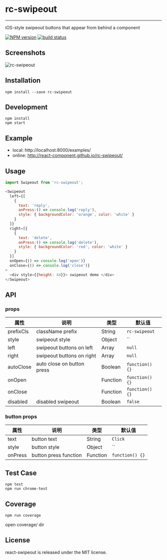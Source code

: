 # rc-swipeout
---

iOS-style swipeout buttons that appear from behind a component

[![NPM version][npm-image]][npm-url]
[![build status][travis-image]][travis-url]

[npm-image]: http://img.shields.io/npm/v/rc-swipeout.svg?style=flat-square
[npm-url]: http://npmjs.org/package/rc-swipeout
[travis-image]: https://img.shields.io/travis/react-component/rc-swipeout.svg?style=flat-square
[travis-url]: https://travis-ci.org/react-component/rc-swipeout

## Screenshots

![rc-swipeout](https://zos.alipayobjects.com/rmsportal/dqxQTtxrKrGMVEc.gif)

## Installation

`npm install --save rc-swipeout`

## Development

```
npm install
npm start
```

## Example

- local: http://localhost:8000/examples/
- online: http://react-component.github.io/rc-swipeout/

## Usage

```js
import Swipeout from 'rc-swipeout';

<Swipeout 
  left={[
    {
      text: 'reply',
      onPress:() => console.log('reply'),
      style: { backgroundColor: 'orange', color: 'white' }
    }
  ]} 
  right=[{
    {
      text: 'delete',
      onPress:() => console.log('delete'),
      style: { backgroundColor: 'red', color: 'white' }
    }
  }] 
  onOpen={() => console.log('open')}
  onClose={() => console.log('close')}
>
  <div style={{height: 44}}> swipeout demo </div>
</Swipeout>

```

## API

### props

| 属性        | 说明                   | 类型   | 默认值     |
|-------------|------------------------|--------|------------|
| prefixCls       | className prefix     | String | `rc-swipeout` |
| style       | swipeout style      | Object | `` |
| left       | swipeout buttons on left      | Array | `null` |
| right       | swipeout buttons on right      | Array | `null` |
| autoClose       | auto close on button press   | Boolean | `function() {}` |
| onOpen       |       | Function | `function() {}` |
| onClose       |       | Function | `function() {}` |
| disabled       |   disabled swipeout    | Boolean | `false` |

### button props

| 属性        | 说明                   | 类型   | 默认值     |
|-------------|------------------------|--------|------------|
| text       | button text     | String | `Click` |
| style       | button style     | Object | `` |
| onPress       | button press function      | Function | `function() {}` |

## Test Case

```
npm test
npm run chrome-test
```

## Coverage

```
npm run coverage
```

open coverage/ dir

## License

react-swipeout is released under the MIT license.
